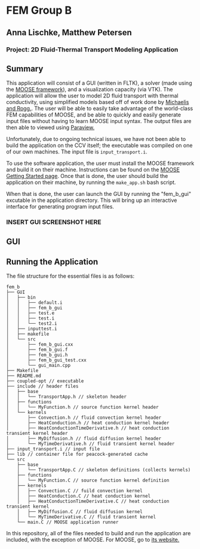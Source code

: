  FEM Group B
=====
Anna Lischke, Matthew Petersen
------------------------------

### Project: 2D Fluid-Thermal Transport Modeling Application

## Summary

This application will consist of a GUI (written in FLTK), a solver (made using the [MOOSE framework](http://www.mooseframework.com)), and a visualization capacity (via VTK). The application will allow the user to model 2D fluid transport with thermal conductivity, using  simplified models based off of work done by [Michaelis and Rogg.](http://dx.doi.org/10.1016/j.jcp.2003.10.033). The user will be able to easily take advantage of the world-class FEM capabilities of MOOSE, and be able to quickly and easily generate input files without having to learn MOOSE input syntax. The output files are then able to viewed using [Paraview.](http://www.paraview.org)

Unfortunately, due to ongoing technical issues, we have not been able to build the application on the CCV itself; the executable was compiled on one of our own machines. The input file is `input_transport.i`.

To use the software application, the user must install the MOOSE framework and build it on their machine. Instructions can be found on the [MOOSE Getting Started page](http://mooseframework.com/getting-started/). Once that is done, the user should build the application on their machine, by running the `make_app.sh` bash script.

When that is done, the user can launch the GUI by running the "fem_b_gui" excutable in the application directory. This will bring up an interactive interface for generating program input files.

### INSERT GUI SCREENSHOT HERE

## GUI

## Running the Application

The file structure for the essential files is as follows:

```
fem_b
├── GUI
│   ├── bin
│   │   ├── default.i
│   │   ├── fem_b_gui
│   │   ├── test.e
│   │   ├── test.i
│   │   └── test2.i
│   ├── inputtest.i
│   ├── makefile
│   └── src
│       ├── fem_b_gui.cxx
│       ├── fem_b_gui.f
│       ├── fem_b_gui.h
│       ├── fem_b_gui_test.cxx
│       └── gui_main.cpp
├── Makefile
├── README.md
├── coupled-opt // executable
├── include // header files
│   ├── base
│   │   └── TransportApp.h // skeleton header
│   ├── functions
│   │   └── MyFunction.h // source function kernel header
│   └── kernels
│       ├── Convection.h // fluid convection kernel header
│       ├── HeatConduction.h // heat conduction kernel header
│       ├── HeatConductionTimeDerivative.h // heat conduction transient kernel header
│       ├── MyDiffusion.h // fluid diffusion kernel header
│       └── MyTimeDerivative.h // fluid transient kernel header
├── input_transport.i // input file
├── lib // container file for peacock-generated cache
└── src
    ├── base
    │   └── TransportApp.C // skeleton definitions (collects kernels)
    ├── functions
    │   └── MyFunction.C // source function kernel definition
    ├── kernels
    │   ├── Convection.C // fuild convection kernel
    │   ├── HeatConduction.C // heat conduction kernel
    │   ├── HeatConductionTimeDerivative.C // heat conduction transient kernel
    │   ├── MyDiffusion.C // fluid diffusion kernel
    │   └── MyTimeDerivative.C // fluid transient kernel
    └── main.C // MOOSE application runner

```

In this repository, all of the files needed to build and run the application are included, with the exception of MOOSE. For MOOSE, go to [its website.](http://www.mooseframework.com)
